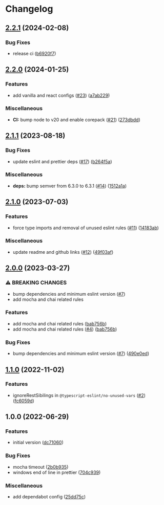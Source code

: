 # Changelog

## [2.2.1](https://github.com/ChainSafe/eslint-config/compare/v2.2.0...v2.2.1) (2024-02-08)


### Bug Fixes

* release ci ([b6920f7](https://github.com/ChainSafe/eslint-config/commit/b6920f76bf5da58b6872a83df11b38ad3320eaff))

## [2.2.0](https://github.com/ChainSafe/eslint-config/compare/v2.1.1...v2.2.0) (2024-01-25)


### Features

* add vanilla and react configs ([#23](https://github.com/ChainSafe/eslint-config/issues/23)) ([a7ab229](https://github.com/ChainSafe/eslint-config/commit/a7ab2291c9307016a43e5de5778aab922f02a1e0))


### Miscellaneous

* **CI:** bump node to v20 and enable corepack ([#21](https://github.com/ChainSafe/eslint-config/issues/21)) ([273dbdd](https://github.com/ChainSafe/eslint-config/commit/273dbdd926e2aaa82bd5b18c23ef6fd6acaeab1e))

## [2.1.1](https://github.com/ChainSafe/eslint-config/compare/v2.1.0...v2.1.1) (2023-08-18)


### Bug Fixes

* update eslint and prettier deps ([#17](https://github.com/ChainSafe/eslint-config/issues/17)) ([b264f5a](https://github.com/ChainSafe/eslint-config/commit/b264f5a23391d997e7ac6025d4c296225966bee8))


### Miscellaneous

* **deps:** bump semver from 6.3.0 to 6.3.1 ([#14](https://github.com/ChainSafe/eslint-config/issues/14)) ([1512a1a](https://github.com/ChainSafe/eslint-config/commit/1512a1abc8ec698d9d06eee7a3cd54775ea977ba))

## [2.1.0](https://github.com/ChainSafe/eslint-config/compare/v2.0.0...v2.1.0) (2023-07-03)


### Features

* force type imports and removal of unused eslint rules ([#11](https://github.com/ChainSafe/eslint-config/issues/11)) ([14183ab](https://github.com/ChainSafe/eslint-config/commit/14183ab95b087dddaa097d6b989ba1c27eae8a1b))


### Miscellaneous

* update readme and github links ([#12](https://github.com/ChainSafe/eslint-config/issues/12)) ([49f03af](https://github.com/ChainSafe/eslint-config/commit/49f03afea3da4eb2fea7e13ffaf8896cfde75a27))

## [2.0.0](https://github.com/ChainSafe/eslint-config/compare/v1.1.0...v2.0.0) (2023-03-27)


### ⚠ BREAKING CHANGES

* bump dependencies and minimum eslint version ([#7](https://github.com/ChainSafe/eslint-config/issues/7))
* add mocha and chai related rules

### Features

* add mocha and chai related rules ([bab756b](https://github.com/ChainSafe/eslint-config/commit/bab756b901be3364574d23eb5621dad96959f5e5))
* add mocha and chai related rules ([#4](https://github.com/ChainSafe/eslint-config/issues/4)) ([bab756b](https://github.com/ChainSafe/eslint-config/commit/bab756b901be3364574d23eb5621dad96959f5e5))


### Bug Fixes

* bump dependencies and minimum eslint version ([#7](https://github.com/ChainSafe/eslint-config/issues/7)) ([490e0ed](https://github.com/ChainSafe/eslint-config/commit/490e0ed14bef84ae94a72f8707341b9298cca05a))

## [1.1.0](https://github.com/ChainSafe/eslint-config/compare/v1.0.0...v1.1.0) (2022-11-02)


### Features

* ignoreRestSibilings in `@typescript-eslint/no-unused-vars` ([#2](https://github.com/ChainSafe/eslint-config/issues/2)) ([fc6059d](https://github.com/ChainSafe/eslint-config/commit/fc6059dd6cb088f55f277d63a13d373eddd1ae9e))

## 1.0.0 (2022-06-29)


### Features

* initial version ([dc71060](https://github.com/ChainSafe/shared-eslint-config/commit/dc71060d6b551bbc1dc36ea8c3a3944b883b6666))


### Bug Fixes

* mocha timeout ([2b0b935](https://github.com/ChainSafe/shared-eslint-config/commit/2b0b935dc8aa5579cafa0516b826359808e628ae))
* windows end of line in prettier ([704c939](https://github.com/ChainSafe/shared-eslint-config/commit/704c939edc059e0b194d46dbd2087e73f89a32f4))


### Miscellaneous

* add dependabot config ([25dd75c](https://github.com/ChainSafe/shared-eslint-config/commit/25dd75c739964239d98158b73a3b074bde7bb26d))
